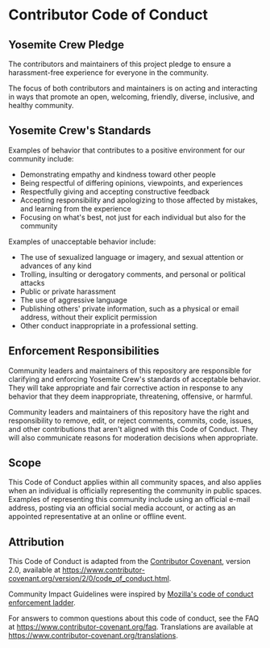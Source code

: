 # Contributor Code of Conduct

## Yosemite Crew Pledge

The contributors and maintainers of this project pledge to ensure a harassment-free experience for everyone in the community. 

The focus of both contributors and maintainers is on acting and interacting in ways that promote an open, welcoming, friendly, diverse, inclusive, and healthy community.

## Yosemite Crew's Standards

Examples of behavior that contributes to a positive environment for our community include:

* Demonstrating empathy and kindness toward other people
* Being respectful of differing opinions, viewpoints, and experiences
* Respectfully giving and accepting constructive feedback
* Accepting responsibility and apologizing to those affected by mistakes, and learning from the experience
* Focusing on what's best, not just for each individual but also for the community

Examples of unacceptable behavior include:

* The use of sexualized language or imagery, and sexual attention or advances of any kind
* Trolling, insulting or derogatory comments, and personal or political attacks
* Public or private harassment
* The use of aggressive language
* Publishing others' private information, such as a physical or email address, without their explicit permission
* Other conduct inappropriate in a professional setting.

## Enforcement Responsibilities

Community leaders and maintainers of this repository are responsible for clarifying and enforcing Yosemite Crew's standards of acceptable behavior. They will take appropriate and fair corrective action in response to any behavior that they deem inappropriate, threatening, offensive, or harmful.

Community leaders and maintainers of this repository have the right and responsibility to remove, edit, or reject comments, commits, code, issues, and other contributions that aren't aligned with this Code of Conduct. They will also communicate reasons for moderation decisions when appropriate.

## Scope

This Code of Conduct applies within all community spaces, and also applies when an individual is officially representing the community in public spaces. Examples of representing this community include using an official e-mail address, posting via an official social media account, or acting as an appointed representative at an online or offline event.

## Attribution

This Code of Conduct is adapted from the [Contributor Covenant][homepage],
version 2.0, available at
https://www.contributor-covenant.org/version/2/0/code_of_conduct.html.

Community Impact Guidelines were inspired by [Mozilla's code of conduct
enforcement ladder](https://github.com/mozilla/diversity).

[homepage]: https://www.contributor-covenant.org

For answers to common questions about this code of conduct, see the FAQ at https://www.contributor-covenant.org/faq. Translations are available at https://www.contributor-covenant.org/translations.

